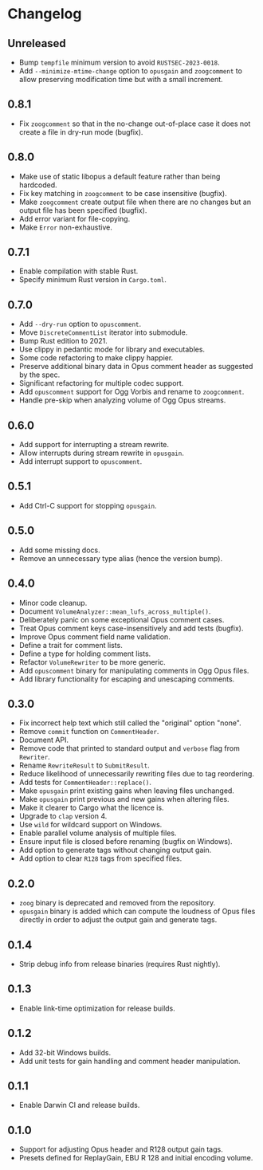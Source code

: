 # Changelog

## Unreleased

* Bump `tempfile` minimum version to avoid `RUSTSEC-2023-0018`.
* Add `--minimize-mtime-change` option to `opusgain` and `zoogcomment` to allow
  preserving modification time but with a small increment.

## 0.8.1

* Fix `zoogcomment` so that in the no-change out-of-place case it does not
  create a file in dry-run mode (bugfix).

## 0.8.0

* Make use of static libopus a default feature rather than being hardcoded.
* Fix key matching in `zoogcomment` to be case insensitive (bugfix).
* Make `zoogcomment` create output file when there are no changes but
  an output file has been specified (bugfix).
* Add error variant for file-copying.
* Make `Error` non-exhaustive.

## 0.7.1

* Enable compilation with stable Rust.
* Specify minimum Rust version in `Cargo.toml`.

## 0.7.0

* Add `--dry-run` option to `opuscomment`.
* Move `DiscreteCommentList` iterator into submodule.
* Bump Rust edition to 2021.
* Use clippy in pedantic mode for library and executables.
* Some code refactoring to make clippy happier.
* Preserve additional binary data in Opus comment header as suggested by the spec.
* Significant refactoring for multiple codec support.
* Add `opuscomment` support for Ogg Vorbis and rename to `zoogcomment`.
* Handle pre-skip when analyzing volume of Ogg Opus streams.

## 0.6.0

* Add support for interrupting a stream rewrite.
* Allow interrupts during stream rewrite in `opusgain`.
* Add interrupt support to `opuscomment`.

## 0.5.1

* Add Ctrl-C support for stopping `opusgain`.

## 0.5.0

* Add some missing docs.
* Remove an unnecessary type alias (hence the version bump).

## 0.4.0

* Minor code cleanup.
* Document `VolumeAnalyzer::mean_lufs_across_multiple()`.
* Deliberately panic on some exceptional Opus comment cases.
* Treat Opus comment keys case-insensitively and add tests (bugfix).
* Improve Opus comment field name validation.
* Define a trait for comment lists.
* Define a type for holding comment lists.
* Refactor `VolumeRewriter` to be more generic.
* Add `opuscomment` binary for manipulating comments in Ogg Opus files.
* Add library functionality for escaping and unescaping comments.

## 0.3.0

* Fix incorrect help text which still called the "original" option "none".
* Remove `commit` function on `CommentHeader`.
* Document API.
* Remove code that printed to standard output and `verbose` flag from `Rewriter`.
* Rename `RewriteResult` to `SubmitResult`.
* Reduce likelihood of unnecessarily rewriting files due to tag reordering.
* Add tests for `CommentHeader::replace()`.
* Make `opusgain` print existing gains when leaving files unchanged.
* Make `opusgain` print previous and new gains when altering files.
* Make it clearer to Cargo what the licence is.
* Upgrade to `clap` version 4.
* Use `wild` for wildcard support on Windows.
* Enable parallel volume analysis of multiple files.
* Ensure input file is closed before renaming (bugfix on Windows).
* Add option to generate tags without changing output gain.
* Add option to clear `R128` tags from specified files.

## 0.2.0

* `zoog` binary is deprecated and removed from the repository.
* `opusgain` binary is added which can compute the loudness of Opus files
  directly in order to adjust the output gain and generate tags.

## 0.1.4

* Strip debug info from release binaries (requires Rust nightly).

## 0.1.3

* Enable link-time optimization for release builds.

## 0.1.2

* Add 32-bit Windows builds.
* Add unit tests for gain handling and comment header manipulation.

## 0.1.1

* Enable Darwin CI and release builds.

## 0.1.0

* Support for adjusting Opus header and R128 output gain tags.
* Presets defined for ReplayGain, EBU R 128 and initial encoding volume.
